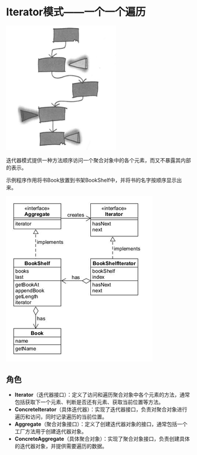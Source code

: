 # Iterator模式——一个一个遍历

<img src="asset/1.jpg"  width=300  alt="sketch"/>

迭代器模式提供一种方法顺序访问一个聚合对象中的各个元素，而又不暴露其内部的表示。

示例程序作用将书Book放置到书架BookShelf中，并将书的名字按顺序显示出来。

![iterator](asset/iterator.jpg)

## 角色
* **Iterator**（迭代器接口）：定义了访问和遍历聚合对象中各个元素的方法，通常包括获取下一个元素、判断是否还有元素、获取当前位置等方法。
* **ConcreteIterator**（具体迭代器）：实现了迭代器接口，负责对聚合对象进行遍历和访问，同时记录遍历的当前位置。
* **Aggregate**（聚合对象接口）：定义了创建迭代器对象的接口，通常包括一个工厂方法用于创建迭代器对象。
* **ConcreteAggregate**（具体聚合对象）：实现了聚合对象接口，负责创建具体的迭代器对象，并提供需要遍历的数据。

